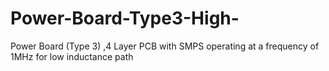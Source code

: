 # Power-Board-Type3-High-
Power Board (Type 3) ,4 Layer PCB with SMPS operating at a frequency of 1MHz for low inductance path
